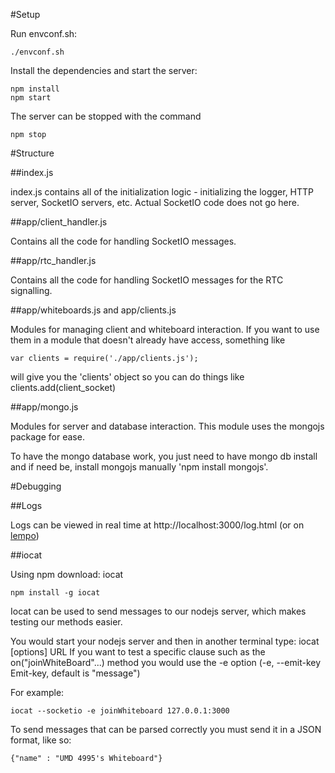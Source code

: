 #Setup

Run envconf.sh:

    ./envconf.sh

Install the dependencies and start the server:

    npm install
    npm start

The server can be stopped with the command

    npm stop


#Structure

##index.js

index.js contains all of the initialization logic - initializing the logger, HTTP server, SocketIO servers, etc. Actual SocketIO code does not go here.

##app/client_handler.js

Contains all the code for handling SocketIO messages.

##app/rtc_handler.js

Contains all the code for handling SocketIO messages for the RTC signalling.

##app/whiteboards.js and app/clients.js

Modules for managing client and whiteboard interaction. If you want to use them in a module that doesn't already have access, something like

	var clients = require('./app/clients.js');
	
will give you the 'clients' object so you can do things like clients.add(client_socket)

 ##app/mongo.js

 Modules for server and database interaction. This module uses the mongojs package for ease.

 To have the mongo database work, you just need to have mongo db install and if need be, install mongojs manually 'npm install mongojs'.

#Debugging

##Logs

Logs can be viewed in real time at http://localhost:3000/log.html (or on [lempo](https://lempo.d.umn.edu:4995/log.html))

##iocat

Using npm download: iocat

    npm install -g iocat

Iocat can be used to send messages to our nodejs server, which makes testing our methods easier.

You would start your nodejs server and then in another terminal type: iocat [options] URL
If you want to test a specific clause such as the on("joinWhiteBoard"...) method you would use the -e option (-e, --emit-key <key>     Emit-key, default is "message")

For example:

	iocat --socketio -e joinWhiteboard 127.0.0.1:3000

To send messages that can be parsed correctly you must send it in a JSON format, like so:
	
	{"name" : "UMD 4995's Whiteboard"}
